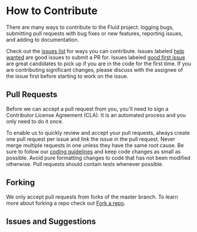 # How to Contribute

There are many ways to contribute to the Fluid project: logging bugs, submitting pull requests with bug fixes or
new features, reporting issues, and adding to documentation.

Check out the [issues list](https://github.com/Microsoft/FluidFramework/issues) for ways you can contribute. Issues
labeled [help wanted](https://github.com/Microsoft/FluidFramework/labels/help%20wanted) are good issues to submit a PR
for. Issues labeled [good first issue](https://github.com/Microsoft/FluidFramework/labels/good%20first%20issue) are great
candidates to pick up if you are in the code for the first time. If you are contributing significant changes, please
discuss with the assignee of the issue first before starting to work on the issue.

## Pull Requests

Before we can accept a pull request from you, you'll need to sign a Contributor License Agreement (CLA). It is an
automated process and you only need to do it once.

To enable us to quickly review and accept your pull requests, always create one pull request per issue and link
the issue in the pull request. Never merge multiple requests in one unless they have the same root cause. Be sure
to follow our [coding guidelines](./coding-guidelines.md) and keep code changes as small as possible.
Avoid pure formatting changes to code that has not been modified otherwise. Pull requests should contain tests
whenever possible.

## Forking

We only accept pull requests from forks of the master branch. To learn more about forking a repo check out [Fork a
repo](https://help.github.com/en/articles/fork-a-repo).

## Issues and Suggestions
